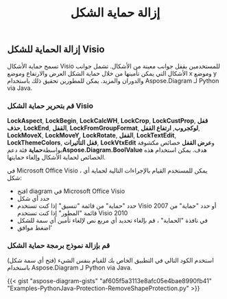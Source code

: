 ﻿---
title: إزالة حماية الشكل
type: docs
weight: 20
url: /ar/python-java/remove-shape-protection/
description: يشرح هذا القسم كيفية إزالة حماية الشكل باستخدام Aspose.Diagram لـ Python via Java.
---
## **إزالة الحماية للشكل Visio**
تسمح حماية الأشكال Visio للمستخدمين بقفل جوانب معينة من الأشكال. تشمل جوانب الأشكال التي يمكن تأمينها من خلال حماية الشكل العرض والارتفاع وموضع x وموضع y والدوران والمزيد. يمكن للمطورين تحقيق ذلك باستخدام Aspose.Diagram لـ Python via Java.
### **قم بتحرير حماية الشكل Visio**
**LockAspect**, **LockBegin**, **LockCalcWH**, **LockCrop**, **LockCustProp**, **قفل حذف**, **LockEnd**, **القفل**, **LockFromGroupFormat**, **لوكجروب**, **ارتفاع القفل**, **LockMoveX**, **LockMoveY**, **LockRotate**, **القفل**, **LockTextEdit**, **LockThemeColors**, **قفل التأثيرات**, **LockVtxEdit** و**عرض القفل** خصائص مكشوفة بواسطة**حماية** فئة دعم**Aspose.Diagram.BoolValue** هدف. يمكن استخدام هذه الخصائص لحماية الأشكال وإلغاء حمايتها.

في Microsoft Office Visio ، يمكن للمستخدم القيام بالإجراءات التالية لحماية أي شكل:

- افتح diagram في Microsoft Office Visio
- حدد أي شكل
- حدد "حماية" من قائمة "تنسيق" إذا كنت تستخدم Visio 2007 أو حدد "حماية" من قائمة "المطور" إذا كنت تستخدم Visio 2010
- في نافذة "الحماية" ، قم بإلغاء تحديد أي مربع نص لإلغاء تأمين أي سمة للشكل
- اضغط موافق'

### **قم بإزالة نموذج برمجة حماية الشكل**
استخدم الكود التالي في التطبيق الخاص بك للقيام بنفس الشيء (فتح أي سمة شكل) باستخدام Aspose.Diagram لـ Python via Java.

{{< gist "aspose-diagram-gists" "af605f5a3113e8afc05e4bae8990fb41" "Examples-PythonJava-Protection-RemoveShapeProtection.py" >}}

